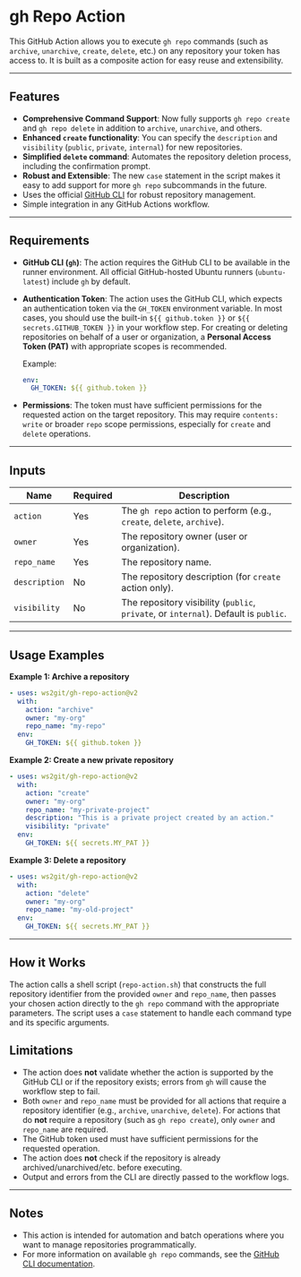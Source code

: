 # gh Repo Action

This GitHub Action allows you to execute `gh repo` commands (such as `archive`, `unarchive`, `create`, `delete`, etc.) on any repository your token has access to. It is built as a composite action for easy reuse and extensibility.

-----

## Features

  - **Comprehensive Command Support**: Now fully supports `gh repo create` and `gh repo delete` in addition to `archive`, `unarchive`, and others.
  - **Enhanced `create` functionality**: You can specify the `description` and `visibility` (`public`, `private`, `internal`) for new repositories.
  - **Simplified `delete` command**: Automates the repository deletion process, including the confirmation prompt.
  - **Robust and Extensible**: The new `case` statement in the script makes it easy to add support for more `gh repo` subcommands in the future.
  - Uses the official [GitHub CLI](https://cli.github.com/) for robust repository management.
  - Simple integration in any GitHub Actions workflow.

-----

## Requirements

  - **GitHub CLI (`gh`)**:
    The action requires the GitHub CLI to be available in the runner environment.
    All official GitHub-hosted Ubuntu runners (`ubuntu-latest`) include `gh` by default.

  - **Authentication Token**:
    The action uses the GitHub CLI, which expects an authentication token via the `GH_TOKEN` environment variable.
    In most cases, you should use the built-in `${{ github.token }}` or `${{ secrets.GITHUB_TOKEN }}` in your workflow step. For creating or deleting repositories on behalf of a user or organization, a **Personal Access Token (PAT)** with appropriate scopes is recommended.

    Example:

    ```yaml
    env:
      GH_TOKEN: ${{ github.token }}
    ```

  - **Permissions**:
    The token must have sufficient permissions for the requested action on the target repository. This may require `contents: write` or broader `repo` scope permissions, especially for `create` and `delete` operations.

-----

## Inputs

| Name        | Required | Description                                                         |
|-------------|----------|---------------------------------------------------------------------|
| `action`    | Yes      | The `gh repo` action to perform (e.g., `create`, `delete`, `archive`). |
| `owner`     | Yes      | The repository owner (user or organization).                        |
| `repo_name` | Yes      | The repository name.                                                |
| `description` | No | The repository description (for `create` action only). |
| `visibility` | No | The repository visibility (`public`, `private`, or `internal`). Default is `public`. |

-----

## Usage Examples

**Example 1: Archive a repository**

```yaml
- uses: ws2git/gh-repo-action@v2
  with:
    action: "archive"
    owner: "my-org"
    repo_name: "my-repo"
  env:
    GH_TOKEN: ${{ github.token }}
```

**Example 2: Create a new private repository**

```yaml
- uses: ws2git/gh-repo-action@v2
  with:
    action: "create"
    owner: "my-org"
    repo_name: "my-private-project"
    description: "This is a private project created by an action."
    visibility: "private"
  env:
    GH_TOKEN: ${{ secrets.MY_PAT }}
```

**Example 3: Delete a repository**

```yaml
- uses: ws2git/gh-repo-action@v2
  with:
    action: "delete"
    owner: "my-org"
    repo_name: "my-old-project"
  env:
    GH_TOKEN: ${{ secrets.MY_PAT }}
```

-----

## How it Works

The action calls a shell script (`repo-action.sh`) that constructs the full repository identifier from the provided `owner` and `repo_name`, then passes your chosen action directly to the `gh repo` command with the appropriate parameters. The script uses a `case` statement to handle each command type and its specific arguments.

## Limitations

  - The action does **not** validate whether the action is supported by the GitHub CLI or if the repository exists; errors from `gh` will cause the workflow step to fail.
  - Both `owner` and `repo_name` must be provided for all actions that require a repository identifier (e.g., `archive`, `unarchive`, `delete`). For actions that do **not** require a repository (such as `gh repo create`), only `owner` and `repo_name` are required.
  - The GitHub token used must have sufficient permissions for the requested operation.
  - The action does **not** check if the repository is already archived/unarchived/etc. before executing.
  - Output and errors from the CLI are directly passed to the workflow logs.

-----

## Notes

  - This action is intended for automation and batch operations where you want to manage repositories programmatically.
  - For more information on available `gh repo` commands, see the [GitHub CLI documentation](https://cli.github.com/manual/gh_repo).
